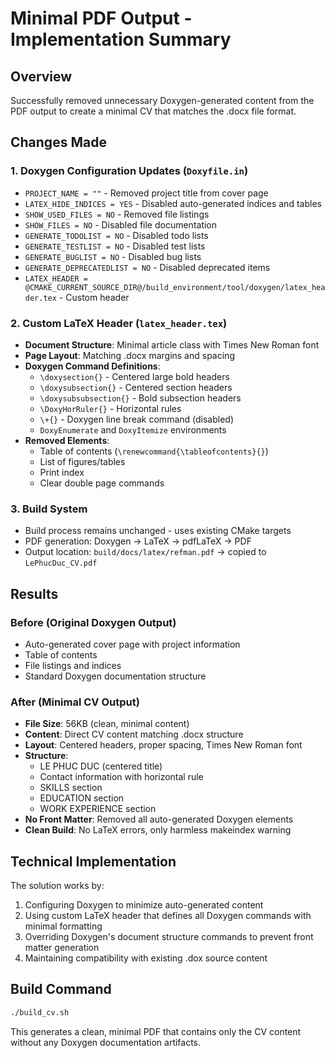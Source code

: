# Minimal PDF Output - Implementation Summary

## Overview
Successfully removed unnecessary Doxygen-generated content from the PDF output to create a minimal CV that matches the .docx file format.

## Changes Made

### 1. Doxygen Configuration Updates (`Doxyfile.in`)
- `PROJECT_NAME = ""` - Removed project title from cover page
- `LATEX_HIDE_INDICES = YES` - Disabled auto-generated indices and tables
- `SHOW_USED_FILES = NO` - Removed file listings
- `SHOW_FILES = NO` - Disabled file documentation
- `GENERATE_TODOLIST = NO` - Disabled todo lists
- `GENERATE_TESTLIST = NO` - Disabled test lists
- `GENERATE_BUGLIST = NO` - Disabled bug lists
- `GENERATE_DEPRECATEDLIST = NO` - Disabled deprecated items
- `LATEX_HEADER = @CMAKE_CURRENT_SOURCE_DIR@/build_environment/tool/doxygen/latex_header.tex` - Custom header

### 2. Custom LaTeX Header (`latex_header.tex`)
- **Document Structure**: Minimal article class with Times New Roman font
- **Page Layout**: Matching .docx margins and spacing
- **Doxygen Command Definitions**: 
  - `\doxysection{}` - Centered large bold headers
  - `\doxysubsection{}` - Centered section headers
  - `\doxysubsubsection{}` - Bold subsection headers
  - `\DoxyHorRuler{}` - Horizontal rules
  - `\+{}` - Doxygen line break command (disabled)
  - `DoxyEnumerate` and `DoxyItemize` environments
- **Removed Elements**:
  - Table of contents (`\renewcommand{\tableofcontents}{}`)
  - List of figures/tables
  - Print index
  - Clear double page commands

### 3. Build System
- Build process remains unchanged - uses existing CMake targets
- PDF generation: Doxygen → LaTeX → pdfLaTeX → PDF
- Output location: `build/docs/latex/refman.pdf` → copied to `LePhucDuc_CV.pdf`

## Results

### Before (Original Doxygen Output)
- Auto-generated cover page with project information
- Table of contents
- File listings and indices
- Standard Doxygen documentation structure

### After (Minimal CV Output)
- **File Size**: 56KB (clean, minimal content)
- **Content**: Direct CV content matching .docx structure
- **Layout**: Centered headers, proper spacing, Times New Roman font
- **Structure**: 
  - LE PHUC DUC (centered title)
  - Contact information with horizontal rule
  - SKILLS section
  - EDUCATION section  
  - WORK EXPERIENCE section
- **No Front Matter**: Removed all auto-generated Doxygen elements
- **Clean Build**: No LaTeX errors, only harmless makeindex warning

## Technical Implementation
The solution works by:
1. Configuring Doxygen to minimize auto-generated content
2. Using custom LaTeX header that defines all Doxygen commands with minimal formatting
3. Overriding Doxygen's document structure commands to prevent front matter generation
4. Maintaining compatibility with existing .dox source content

## Build Command
```bash
./build_cv.sh
```

This generates a clean, minimal PDF that contains only the CV content without any Doxygen documentation artifacts.
